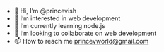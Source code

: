 - 👋 Hi, I’m @princevish
- 👀 I’m interested in web development
- 🌱 I’m currently learning node.js
- 💞️ I’m looking to collaborate on web development
- 📫 How to reach me princevworld@gmail.com

<!---
princevish/princevish is a ✨ special ✨ repository because its `README.md` (this file) appears on your GitHub profile.
You can click the Preview link to take a look at your changes.
--->
